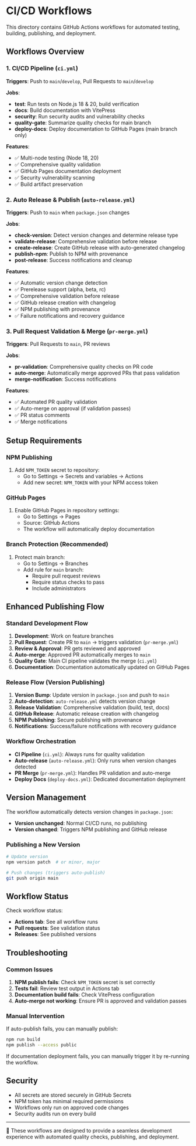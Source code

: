 # CI/CD Workflows

This directory contains GitHub Actions workflows for automated testing, building, publishing, and deployment.

## Workflows Overview

### 1. CI/CD Pipeline (`ci.yml`)

**Triggers**: Push to `main`/`develop`, Pull Requests to `main`/`develop`

**Jobs**:
- **test**: Run tests on Node.js 18 & 20, build verification
- **docs**: Build documentation with VitePress
- **security**: Run security audits and vulnerability checks
- **quality-gate**: Summarize quality checks for main branch
- **deploy-docs**: Deploy documentation to GitHub Pages (main branch only)

**Features**:
- ✅ Multi-node testing (Node 18, 20)
- ✅ Comprehensive quality validation
- ✅ GitHub Pages documentation deployment
- ✅ Security vulnerability scanning
- ✅ Build artifact preservation

### 2. Auto Release & Publish (`auto-release.yml`)

**Triggers**: Push to `main` when `package.json` changes

**Jobs**:
- **check-version**: Detect version changes and determine release type
- **validate-release**: Comprehensive validation before release
- **create-release**: Create GitHub release with auto-generated changelog
- **publish-npm**: Publish to NPM with provenance
- **post-release**: Success notifications and cleanup

**Features**:
- ✅ Automatic version change detection
- ✅ Prerelease support (alpha, beta, rc)
- ✅ Comprehensive validation before release
- ✅ GitHub release creation with changelog
- ✅ NPM publishing with provenance
- ✅ Failure notifications and recovery guidance

### 3. Pull Request Validation & Merge (`pr-merge.yml`)

**Triggers**: Pull Requests to `main`, PR reviews

**Jobs**:
- **pr-validation**: Comprehensive quality checks on PR code
- **auto-merge**: Automatically merge approved PRs that pass validation
- **merge-notification**: Success notifications

**Features**:
- ✅ Automated PR quality validation
- ✅ Auto-merge on approval (if validation passes)
- ✅ PR status comments
- ✅ Merge notifications

## Setup Requirements

### NPM Publishing

1. Add `NPM_TOKEN` secret to repository:
   - Go to Settings → Secrets and variables → Actions
   - Add new secret: `NPM_TOKEN` with your NPM access token

### GitHub Pages

1. Enable GitHub Pages in repository settings:
   - Go to Settings → Pages
   - Source: GitHub Actions
   - The workflow will automatically deploy documentation

### Branch Protection (Recommended)

1. Protect main branch:
   - Go to Settings → Branches
   - Add rule for `main` branch:
     - Require pull request reviews
     - Require status checks to pass
     - Include administrators

## Enhanced Publishing Flow

### Standard Development Flow
1. **Development**: Work on feature branches
2. **Pull Request**: Create PR to `main` → triggers validation (`pr-merge.yml`)
3. **Review & Approval**: PR gets reviewed and approved
4. **Auto-merge**: Approved PR automatically merges to `main`
5. **Quality Gate**: Main CI pipeline validates the merge (`ci.yml`)
6. **Documentation**: Documentation automatically updated on GitHub Pages

### Release Flow (Version Publishing)
1. **Version Bump**: Update version in `package.json` and push to `main`
2. **Auto-detection**: `auto-release.yml` detects version change
3. **Release Validation**: Comprehensive validation (build, test, docs)
4. **GitHub Release**: Automatic release creation with changelog
5. **NPM Publishing**: Secure publishing with provenance
6. **Notifications**: Success/failure notifications with recovery guidance

### Workflow Orchestration
- **CI Pipeline** (`ci.yml`): Always runs for quality validation
- **Auto-release** (`auto-release.yml`): Only runs when version changes detected
- **PR Merge** (`pr-merge.yml`): Handles PR validation and auto-merge
- **Deploy Docs** (`deploy-docs.yml`): Dedicated documentation deployment

## Version Management

The workflow automatically detects version changes in `package.json`:

- **Version unchanged**: Normal CI/CD runs, no publishing
- **Version changed**: Triggers NPM publishing and GitHub release

### Publishing a New Version

```bash
# Update version
npm version patch  # or minor, major

# Push changes (triggers auto-publish)
git push origin main
```

## Workflow Status

Check workflow status:
- **Actions tab**: See all workflow runs
- **Pull requests**: See validation status
- **Releases**: See published versions

## Troubleshooting

### Common Issues

1. **NPM publish fails**: Check `NPM_TOKEN` secret is set correctly
2. **Tests fail**: Review test output in Actions tab
3. **Documentation build fails**: Check VitePress configuration
4. **Auto-merge not working**: Ensure PR is approved and validation passes

### Manual Intervention

If auto-publish fails, you can manually publish:

```bash
npm run build
npm publish --access public
```

If documentation deployment fails, you can manually trigger it by re-running the workflow.

## Security

- All secrets are stored securely in GitHub Secrets
- NPM token has minimal required permissions
- Workflows only run on approved code changes
- Security audits run on every build

---

🤖 These workflows are designed to provide a seamless development experience with automated quality checks, publishing, and deployment.